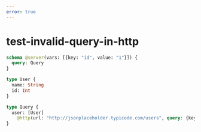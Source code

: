 ```yaml
---
error: true
---
```


# test-invalid-query-in-http

```graphql @config
schema @server(vars: [{key: "id", value: "1"}]) {
  query: Query
}

type User {
  name: String
  id: Int
}

type Query {
  user: [User]
    @http(url: "http://jsonplaceholder.typicode.com/users", query: {key: "id", value: "{{.vars.id}}"})
}
```
